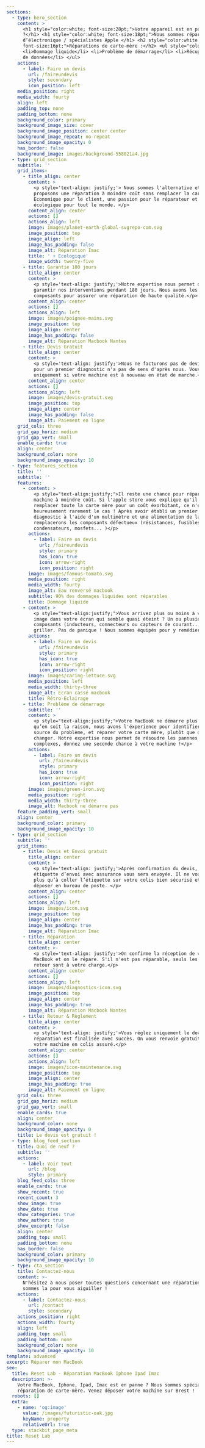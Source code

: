 ```yaml
---
sections:
  - type: hero_section
    content: >
      <h1 style="color:white; font-size:28pt;">Votre appareil est en panne
      ?</h1> <h1 style="color:white; font-size:18pt;">Nous sommes réparateurs
      d’électronique / spécialistes Apple </h1> <h2 style="color:white ;
      font-size:16pt;">Réparations de carte-mère :</h2> <ul style="color:white">
      <li>Dommage liquide</li> <li>Problème de démarrage</li> <li>Récupération
      de données</li> </ul> 
    actions:
      - label: Faire un devis
        url: /faireundevis
        style: secondary
        icon_position: left
    media_position: right
    media_width: fourty
    align: left
    padding_top: none
    padding_bottom: none
    background_color: primary
    background_image_size: cover
    background_image_position: center center
    background_image_repeat: no-repeat
    background_image_opacity: 0
    has_border: false
    background_image: images/background-558021a4.jpg
  - type: grid_section
    subtitle: ''
    grid_items:
      - title_align: center
        content: >
          <p style='text-align: justify;'> Nous sommes l'alternative et vous
          proposons une réparation à moindre coût sans remplacer la carte mère.
          Economique pour le client, une passion pour le réparateur et
          écologique pour tout le monde. </p>
        content_align: center
        actions: []
        actions_align: left
        image: images/planet-earth-global-svgrepo-com.svg
        image_position: top
        image_align: left
        image_has_padding: false
        image_alt: Réparation Imac
        title: ' + Ecologique'
        image_width: twenty-five
      - title: Garantie 180 jours
        title_align: center
        content: >
          <p style='text-align: justify;'>Notre expertise nous permet de vous
          garantir nos interventions pendant 180 jours. Nous avons les outils et
          composants pour assurer une réparation de haute qualité.</p>
        content_align: center
        actions: []
        actions_align: left
        image: images/poignee-mains.svg
        image_position: top
        image_align: center
        image_has_padding: false
        image_alt: Réparation Macbook Nantes
      - title: Devis Gratuit
        title_align: center
        content: >
          <p style='text-align: justify;'>Nous ne facturons pas de devis. Payer
          pour un premier diagnostic n'a pas de sens d'après nous. Vous payez
          uniquement si votre machine est à nouveau en état de marche.</p>
        content_align: center
        actions: []
        actions_align: left
        image: images/devis-gratuit.svg
        image_position: top
        image_align: center
        image_has_padding: false
        image_alt: Paiement en ligne
    grid_cols: three
    grid_gap_horiz: medium
    grid_gap_vert: small
    enable_cards: true
    align: center
    background_color: none
    background_image_opacity: 10
  - type: features_section
    title: ''
    subtitle: ''
    features:
      - content: >
          <p style="text-align:justify;">Il reste une chance pour réparer votre
          machine à moindre coût. Si l'apple store vous explique qu'il faut
          remplacer toute la carte mère pour un coût éxorbitant, ce n'est
          heureusement rarement le cas ! Après avoir établi un premier
          diagnostic à l'aide d'un multimètre et une alimentation de labo, nous
          remplacerons les composants défectueux (résistances, fusibles,
          condensateurs, mosfets... )</p>
        actions:
          - label: Faire un devis
            url: /faireundevis
            style: primary
            has_icon: true
            icon: arrow-right
            icon_position: right
        image: images/famous-tomato.svg
        media_position: right
        media_width: fourty
        image_alt: Eau renversé macbook
        subtitle: 90% des dommages liquides sont réparables
        title: Dommage liquide
      - content: >
          <p style="text-align:justify;">Vous arrivez plus ou moins à voir une
          image dans votre écran qui semble quasi éteint ? Un ou plusieurs
          composants (inducteurs, connecteurs ou capteurs de courant...) ont dû
          griller. Pas de panique ! Nous sommes équipés pour y remédier.</p>
        actions:
          - label: Faire un devis
            url: /faireundevis
            style: primary
            has_icon: true
            icon: arrow-right
            icon_position: right
        image: images/caring-lettuce.svg
        media_position: left
        media_width: thirty-three
        image_alt: Ecran cassé macbook
        title: Rétro-Eclairage
      - title: Problème de démarrage
        subtitle: ''
        content: >
          <p style="text-align:justify;">Votre MacBook ne démarre plus ? Quelle
          qu’en soit la raison, nous avons l'éxperience pour identifier la
          source du problème, et réparer votre carte mère, plutôt que de la
          changer. Notre expertise nous permet de résoudre les pannnes les plus
          complexes, donnez une seconde chance à votre machine !</p>
        actions:
          - label: Faire un devis
            url: /faireundevis
            style: primary
            has_icon: true
            icon: arrow-right
            icon_position: right
        image: images/green-iron.svg
        media_position: right
        media_width: thirty-three
        image_alt: Macbook ne démarre pas
    feature_padding_vert: small
    align: center
    background_color: primary
    background_image_opacity: 10
  - type: grid_section
    subtitle: ''
    grid_items:
      - title: Devis et Envoi gratuit
        title_align: center
        content: >
          <p style='text-align: justify;'>Après confirmation du devis, une
          étiquette d’envoi avec assurance vous sera envoyée. Il ne vous reste
          plus qu’à coller l’étiquette sur votre colis bien sécurisé et de le
          déposer en bureau de poste. </p>
        content_align: center
        actions: []
        actions_align: left
        image: images/icon.svg
        image_position: top
        image_align: center
        image_has_padding: true
        image_alt: Réparation Imac
      - title: Réparation
        title_align: center
        content: >-
          <p style='text-align: justify;'>On confirme la réception de votre
          MacBook et on le répare. S'il n'est pas réparable, seuls les frais de
          retour sont à votre charge.</p>
        content_align: center
        actions: []
        actions_align: left
        image: images/diagnostics-icon.svg
        image_position: top
        image_align: center
        image_has_padding: true
        image_alt: Réparation Macbook Nantes
      - title: Retour & Règlement
        title_align: center
        content: >
          <p style='text-align: justify;'>Vous réglez uniquement le devis si la
          réparation est finalisée avec succès. On vous renvoie gratuitement
          votre machine en colis assuré.</p>
        content_align: center
        actions: []
        actions_align: left
        image: images/icon-maintenance.svg
        image_position: top
        image_align: center
        image_has_padding: true
        image_alt: Paiement en ligne
    grid_cols: three
    grid_gap_horiz: medium
    grid_gap_vert: small
    enable_cards: true
    align: center
    background_color: none
    background_image_opacity: 0
    title: Le devis est gratuit !
  - type: blog_feed_section
    title: Quoi de neuf ?
    subtitle: ''
    actions:
      - label: Voir tout
        url: /blog
        style: primary
    blog_feed_cols: three
    enable_cards: true
    show_recent: true
    recent_count: 3
    show_image: true
    show_date: true
    show_categories: true
    show_author: true
    show_excerpt: false
    align: center
    padding_top: small
    padding_bottom: none
    has_border: false
    background_color: primary
    background_image_opacity: 10
  - type: cta_section
    title: Contactez-nous
    content: >-
      N'hésitez à nous poser toutes questions concernant une réparation. Nous
      sommes la pour vous aiguiller ! 
    actions:
      - label: Contactez-nous
        url: /contact
        style: secondary
    actions_position: right
    actions_width: fourty
    align: left
    padding_top: small
    padding_bottom: none
    background_color: none
    background_image_opacity: 10
template: advanced
excerpt: Réparer mon MacBook
seo:
  title: Reset Lab - Réparation MacBook Iphone Ipad Imac
  description: >-
    Votre MacBook, Iphone, Ipad, Imac est en panne ? Nous sommes spécialistes en
    réparation de carte-mère. Venez déposer votre machine sur Brest ! 
  robots: []
  extra:
    - name: 'og:image'
      value: /images/futuristic-oak.jpg
      keyName: property
      relativeUrl: true
  type: stackbit_page_meta
title: Reset Lab
---
```

